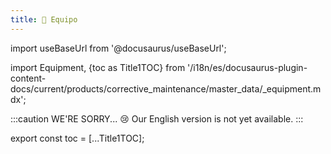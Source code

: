 ```yaml
---
title: 🔵 Equipo
---
```


import useBaseUrl from '@docusaurus/useBaseUrl'; 

import Equipment, {toc as Title1TOC} from '/i18n/es/docusaurus-plugin-content-docs/current/products/corrective_maintenance/master_data/_equipment.mdx'; 

:::caution WE'RE SORRY... 😢
Our English version is not yet available.
:::

<Equipment/>

export const toc = [...Title1TOC];